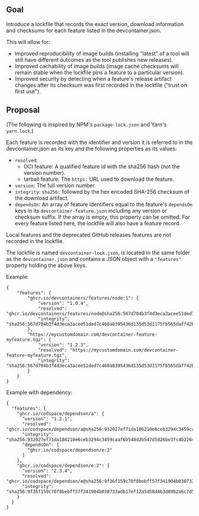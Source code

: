 ## Goal

Introduce a lockfile that records the exact version, download information and checksums for each feature listed in the devcontainer.json.

This will allow for:
- Improved reproducibility of image builds (installing "latest" of a tool will still have different outcomes as the tool publishes new releases).
- Improved cachability of image builds (image cache checksums will remain stable when the lockfile pins a feature to a particular version).
- Improved security by detecting when a feature's release artifact changes after its checksum was first recorded in the lockfile ("trust on first use").

## Proposal

(The following is inspired by NPM's `package-lock.json` and Yarn's `yarn.lock`.)

Each feature is recorded with the identifier and version it is referred to in the devcontainer.json as its key and the following properties as its values:
- `resolved`:
    - OCI feature: A qualified feature id with the sha256 hash (not the version number).
    - tarball feature: The `https:` URL used to download the feature.
- `version`: The full version number.
- `integrity`: `sha256:` followed by the hex encoded SHA-256 checksum of the download artifact.
- `dependsOn`: An array of feature identifiers equal to the feature's `dependsOn` keys in its `devcontainer-feature.json` including any version or checksum suffix. If the array is empty, this property can be omitted. For every feature listed here, the lockfile will also have a feature record.

Local features and the deprecated GitHub releases features are not recorded in the lockfile.

The lockfile is named `devcontainer-lock.json`, is located in the same folder as the `devcontainer.json` and contains a JSON object with a `"features"` property holding the above keys.

Example:

```jsonc
{
    "features": {
        "ghcr.io/devcontainers/features/node:1": {
            "version": "1.0.4",
            "resolved": "ghcr.io/devcontainers/features/node@sha256:567d704b3f4d3eca3acee51ded7c460a8395436d135d53d1175fb565daff42b8",
            "integrity": "sha256:567d704b3f4d3eca3acee51ded7c460a8395436d135d53d1175fb565daff42b8"
        },
        "https://mycustomdomain.com/devcontainer-feature-myfeature.tgz": {
            "version": "1.2.3",
            "resolved": "https://mycustomdomain.com/devcontainer-feature-myfeature.tgz",
            "integrity": "sha256:567d704b3f4d3eca3acee51ded7c460a8395436d135d53d1175fb565daff42b8"
        }
    }
}
```

Example with dependency:

```jsonc
{
  "features": {
    "ghcr.io/codspace/dependson/a": {
      "version": "1.2.1",
      "resolved": "ghcr.io/codspace/dependson/a@sha256:932027ef71da186210e6ceb3294c3459caaf6b548d2b547d5d26be3fc4b2264a",
      "integrity": "sha256:932027ef71da186210e6ceb3294c3459caaf6b548d2b547d5d26be3fc4b2264a",
      "dependsOn": [
        "ghcr.io/codspace/dependson/e:2"
      ]
    },
    "ghcr.io/codspace/dependson/e:2": {
      "version": "2.3.4",
      "resolved": "ghcr.io/codspace/dependson/e@sha256:9f36f159c70f8bebff57f341904b030733adb17ef12a5d58d4b3d89b2a6c7d5a",
      "integrity": "sha256:9f36f159c70f8bebff57f341904b030733adb17ef12a5d58d4b3d89b2a6c7d5a"
    }
  }
}
```

